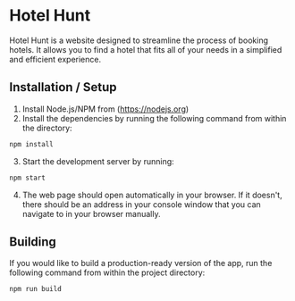 # Hotel Hunt
Hotel Hunt is a website designed to streamline the process of booking hotels. It allows you to find a hotel that fits all of your needs in a simplified and efficient experience.

## Installation / Setup
1. Install Node.js/NPM from (https://nodejs.org)
2. Install the dependencies by running the following command from within the directory:
```bash
npm install
```
3. Start the development server by running:
```bash
npm start
```
4. The web page should open automatically in your browser.  If it doesn't, there should be an address in your console window that you can navigate to in your browser manually.

## Building
If you would like to build a production-ready version of the app, run the following command from within the project directory:
```bash
npm run build
```
